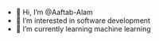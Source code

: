 - 👋 Hi, I’m @Aaftab-Alam
- 👀 I’m interested in software development
- 🌱 I’m currently learning machine learning


<!---
Aaftab-Alam/Aaftab-Alam is a ✨ special ✨ repository because its `README.md` (this file) appears on your GitHub profile.
You can click the Preview link to take a look at your changes.
--->
